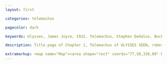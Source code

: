 ```yaml
---
layout: first

categories: telemachus

pagecolor: dark

keywords: Ulysses, James Joyce, 1922, Telemachus, Stephen Dedalus, Buck Mulligan, Martello Tower, Dublin, Ireland, Ie, June 16, 1904, 8:00 AM, Sandycove, Sandy Cove, Dublin Bay, Telemachiad, Chapter I, Odysseus, Son, Ithaca, suitors, Antinoos, Grey Eyed Athena, Throwaway Horse LLC, Linati Schema, gold, color

description: Title page of Chapter 1, Telemachus of ULYSSES SEEN, robert berry's comics adaptation of james joyce novel ulysses

extramarkup: <map name="Map"><area shape="rect" coords="77,58,336,89" href="/Seen/telemachus/2.html" alt="read from the beginning"><area shape="rect" coords="25,127,924,683" href="http://ulyssesseen.com/landing/2009/05/ulysses-seen-i-telemachus/" alt="reader's guide entry for I— Telemachus"><area shape="rect" coords="76,95,302,122" href="/Seen/calypso/1.html" alt="jump to new pages"></map>
---
```

